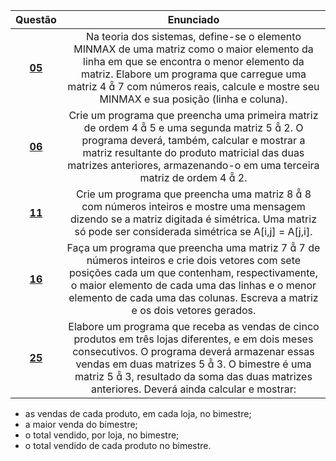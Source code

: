 Questão | Enunciado
:------:| :----------:
[**05**]() | Na teoria dos sistemas, define-se o elemento MINMAX de uma matriz como o maior elemento da linha em que se encontra o menor elemento da matriz. Elabore um programa que carregue uma matriz 4  7 com números reais, calcule e mostre seu MINMAX e sua posição (linha e coluna).
[**06**]() | Crie um programa que preencha uma primeira matriz de ordem 4  5 e uma segunda matriz 5  2. O programa deverá, também, calcular e mostrar a matriz resultante do produto matricial das duas matrizes anteriores, armazenando-o em uma terceira matriz de ordem 4  2.
[**11**]() | Crie um programa que preencha uma matriz 8  8 com números inteiros e mostre uma mensagem dizendo se a matriz digitada é simétrica. Uma matriz só pode ser considerada simétrica se A[i,j] = A[j,i].
[**16**]() | Faça um programa que preencha uma matriz 7  7 de números inteiros e crie dois vetores com sete posições cada um que contenham, respectivamente, o maior elemento de cada uma das linhas e o menor elemento de cada uma das colunas. Escreva a matriz e os dois vetores gerados.
[**25**]() | Elabore um programa que receba as vendas de cinco produtos em três lojas diferentes, e em dois meses consecutivos. O programa deverá armazenar essas vendas em duas matrizes 5  3. O bimestre é uma matriz 5  3, resultado da soma das duas matrizes anteriores. Deverá ainda calcular e mostrar:
- as vendas de cada produto, em cada loja, no bimestre;
- a maior venda do bimestre;
- o total vendido, por loja, no bimestre;
- o total vendido de cada produto no bimestre.
